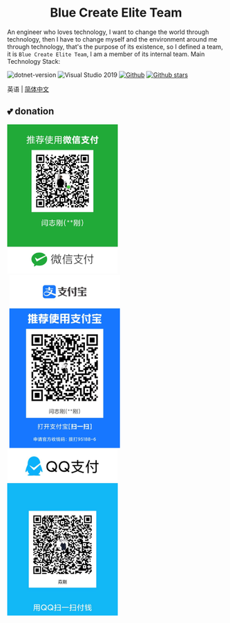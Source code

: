 <h1 align="center">Blue Create Elite Team</h1>

<div 对齐=“中心”>

An engineer who loves technology, I want to change the world through technology, then I have to change myself and the environment around me through technology, that's the purpose of its existence, so I defined a team, it is `Blue Create Elite Team`, I am a member of its internal team.
Main Technology Stack:

![ dotnet-version ](https://img.shields.io/badge/.NET%206.0-blue) ![ Visual Studio 2019 ](https://img.shields.io/badge/Visual%20Studio%20-2019-blueviolet) [![ Github ](https://img.shields.io/badge/%20-github-%2324292e)](https://github.com/kesshei/kesshei) [![ Github stars ](https://img.shields.io/github/stars/kesshei/kesshei)](https://github.com/kesshei/kesshei/stargazers)

</div>

英语 | [简体中文](README-zh_CN.md)




##  💕 donation

<div 对齐=“中心”>
<img src="WeChatPay.jpg" width="256" alt="微信"><img src="AliPay.jpg" style="margin-left: 5px; margin-right: 5px;" width="256" alt="支付宝"><img src="QQPay.jpg" width="256" alt="QQpay">
</div>